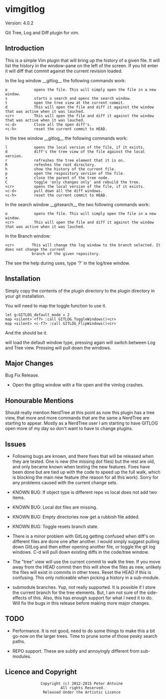 vimgitlog
=========

Version: 4.0.2

Git Tree, Log and Diff plugin for vim. 

Introduction
------------

This is a simple Vim plugin that will bring up the history of a given file. It will list the history
in the window-pane on the left of the screen. If you hit enter it will diff that commit against the
current revision loaded.

In the log window \_\_gitlog\_\_ the following commands work:

    o            opens the file. This will simply open the file in a new window.
    s            starts a search and opens the search window.
    t            open the tree view at the current commit.
    d            This will open the file and diff it against the window that was active when it was lauched.
    <cr>         This will open the file and diff it against the window that was active when it was lauched.
    <c-d>        Close all the open diff's.
    <c-h>        reset the current commit to HEAD.

In the tree window \_\_gitlog\_\_ the following commands work:

    l            opens the local version of the file, if it exists.
    d            diff's the tree view of the file against the local version.
    r            refreshes the tree element that it is on.
    R            refeshes the root directory.
    h            show the history of the current file.
    p            open the respository version of the file.
    x            close the parent of the tree node.
    C            toggle 'only changes only' and rebuild the tree.
    <cr>         opens the local version of the file, if it exists.
    <c-d>        pull down all the diff windows.
    <c-h>        reset the current commit to HEAD.

In the search window \_\_gitsearch\_\_ the two following commands work:

    o            opens the file. This will simply open the file in a new window.
    <cr>         This will open the file and diff it against the window that was active when it was lauched.

In the Branch window:

    <cr>        This will change the log window to the branch selected. It does not change the current
                branch of the given repository.

The see the help during uses, type '?' in the log/tree window.

Installation
------------

Simply copy the contents of the plugin directory to the plugin directory in your git installation.

You will need to map the toggle function to use it.

    let g:GITLOG_default_mode = 2
    map <silent> <f7> :call GITLOG_ToggleWindows()<cr>
    map <silent> <c-f7> :call GITLOG_FlipWindows()<cr>

And the should be it.

<F7> will load the default window type, pressing again will switch between Log and Tree view. Pressing
<c-F7> will pull down the windows.

Major Changes
-------------

Bug Fix Release.

- Open the gitlog window with a file open and the vimlog crashes.

Honourable Mentions
-------------------

Should really mention NerdTree at this point as now this plugin has a tree view, that more and more 
commands that are the same a NerdTree are starting to appear. Mostly as a NerdTree user I am starting
to have GITLOG open more of my day so don't want to have to change plugins.

Issues
------

- Following bugs are known, and there fixes that will be released when they are tested. One is new
(the missing dot files) but the rest are old, and only became known when testing the new features.
Fixes have been done but are tied up with the code to speed up the full walk, which is blocking the
main new feature (the reason for all this work). Sorry for any problems caused with the current change
sets.

- KNOWN BUG: If object type is different repo vs local does not add two items.
- KNOWN BUG: Local dot files are missing.
- KNOWN BUG: Empty directories now get a rubbish file added.
- KNOWN BUG: Toggle resets branch state.

- There is a minor problem with GitLog getting confused when diff's on different files are done one after
another. I would simply suggest pulling down GitLog and then either opening another file, or toggle the
git log windows. C-d will pull down existing diffs in the code/tree window.

- The "tree" view will use the current commit to walk the tree. If you move away from the HEAD
commit then this will show the files as new, unlikely the files will exist in commits in other
trees. Reset the HEAD if this is confusing. This only noticeable when picking a history in a sub-module.

- submodule branches. Yup, not really supported. It is possible if I store the current branch for the
tree elements. But, I am not sure of the side-effects of this. Also, this has enough support for what I
need it to do. Will fix the bugs in this release before making more major changes.

TODO
----

- Performance.
  It is not good, need to do some things to make this a bit go-now on the larger trees. Time to prune
  some of those pesky search paths.

- REPO support.
  These are subtly and annoyingly different from sub-modules. 


Licence and Copyright
---------------------
                    Copyright (c) 2012-2015 Peter Antoine
                             All rights Reserved.
                     Released Under the Artistic Licence
